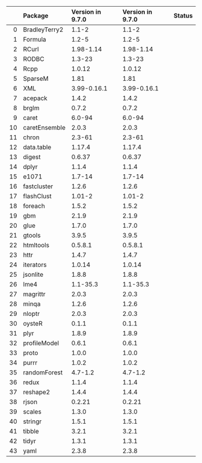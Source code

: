 <!-- markdown-link-check-disable -->

|    | Package       | Version in 9.7.0   | Version in 9.7.0   | Status   |
|---:|:--------------|:-------------------|:-------------------|:---------|
|  0 | BradleyTerry2 | 1.1-2              | 1.1-2              |          |
|  1 | Formula       | 1.2-5              | 1.2-5              |          |
|  2 | RCurl         | 1.98-1.14          | 1.98-1.14          |          |
|  3 | RODBC         | 1.3-23             | 1.3-23             |          |
|  4 | Rcpp          | 1.0.12             | 1.0.12             |          |
|  5 | SparseM       | 1.81               | 1.81               |          |
|  6 | XML           | 3.99-0.16.1        | 3.99-0.16.1        |          |
|  7 | acepack       | 1.4.2              | 1.4.2              |          |
|  8 | brglm         | 0.7.2              | 0.7.2              |          |
|  9 | caret         | 6.0-94             | 6.0-94             |          |
| 10 | caretEnsemble | 2.0.3              | 2.0.3              |          |
| 11 | chron         | 2.3-61             | 2.3-61             |          |
| 12 | data.table    | 1.17.4             | 1.17.4             |          |
| 13 | digest        | 0.6.37             | 0.6.37             |          |
| 14 | dplyr         | 1.1.4              | 1.1.4              |          |
| 15 | e1071         | 1.7-14             | 1.7-14             |          |
| 16 | fastcluster   | 1.2.6              | 1.2.6              |          |
| 17 | flashClust    | 1.01-2             | 1.01-2             |          |
| 18 | foreach       | 1.5.2              | 1.5.2              |          |
| 19 | gbm           | 2.1.9              | 2.1.9              |          |
| 20 | glue          | 1.7.0              | 1.7.0              |          |
| 21 | gtools        | 3.9.5              | 3.9.5              |          |
| 22 | htmltools     | 0.5.8.1            | 0.5.8.1            |          |
| 23 | httr          | 1.4.7              | 1.4.7              |          |
| 24 | iterators     | 1.0.14             | 1.0.14             |          |
| 25 | jsonlite      | 1.8.8              | 1.8.8              |          |
| 26 | lme4          | 1.1-35.3           | 1.1-35.3           |          |
| 27 | magrittr      | 2.0.3              | 2.0.3              |          |
| 28 | minqa         | 1.2.6              | 1.2.6              |          |
| 29 | nloptr        | 2.0.3              | 2.0.3              |          |
| 30 | oysteR        | 0.1.1              | 0.1.1              |          |
| 31 | plyr          | 1.8.9              | 1.8.9              |          |
| 32 | profileModel  | 0.6.1              | 0.6.1              |          |
| 33 | proto         | 1.0.0              | 1.0.0              |          |
| 34 | purrr         | 1.0.2              | 1.0.2              |          |
| 35 | randomForest  | 4.7-1.2            | 4.7-1.2            |          |
| 36 | redux         | 1.1.4              | 1.1.4              |          |
| 37 | reshape2      | 1.4.4              | 1.4.4              |          |
| 38 | rjson         | 0.2.21             | 0.2.21             |          |
| 39 | scales        | 1.3.0              | 1.3.0              |          |
| 40 | stringr       | 1.5.1              | 1.5.1              |          |
| 41 | tibble        | 3.2.1              | 3.2.1              |          |
| 42 | tidyr         | 1.3.1              | 1.3.1              |          |
| 43 | yaml          | 2.3.8              | 2.3.8              |          |